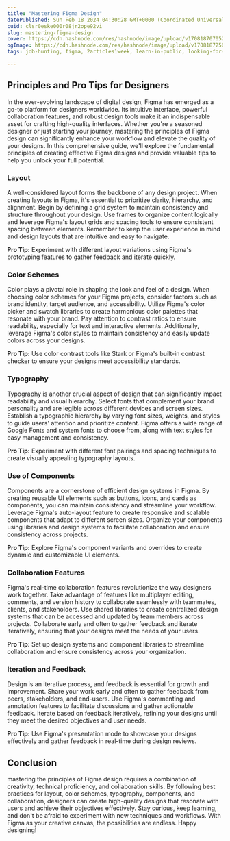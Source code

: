 ```yaml
---
title: "Mastering Figma Design"
datePublished: Sun Feb 18 2024 04:30:28 GMT+0000 (Coordinated Universal Time)
cuid: clsr0eske000r08jr2ope92vi
slug: mastering-figma-design
cover: https://cdn.hashnode.com/res/hashnode/image/upload/v1708187070528/a46b5a2d-77fb-4150-b396-8bb1cb7d0b5f.avif
ogImage: https://cdn.hashnode.com/res/hashnode/image/upload/v1708187250673/1a3cb04a-a267-4f16-8a0c-ea6e80a0f1a0.avif
tags: job-hunting, figma, 2articles1week, learn-in-public, looking-for-job

---
```


## **Principles and Pro Tips for Designers**

In the ever-evolving landscape of digital design, Figma has emerged as a go-to platform for designers worldwide. Its intuitive interface, powerful collaboration features, and robust design tools make it an indispensable asset for crafting high-quality interfaces. Whether you're a seasoned designer or just starting your journey, mastering the principles of Figma design can significantly enhance your workflow and elevate the quality of your designs. In this comprehensive guide, we'll explore the fundamental principles of creating effective Figma designs and provide valuable tips to help you unlock your full potential.

### **Layout**

A well-considered layout forms the backbone of any design project. When creating layouts in Figma, it's essential to prioritize clarity, hierarchy, and alignment. Begin by defining a grid system to maintain consistency and structure throughout your design. Use frames to organize content logically and leverage Figma's layout grids and spacing tools to ensure consistent spacing between elements. Remember to keep the user experience in mind and design layouts that are intuitive and easy to navigate.

**Pro Tip:** Experiment with different layout variations using Figma's prototyping features to gather feedback and iterate quickly.

### **Color Schemes**

Color plays a pivotal role in shaping the look and feel of a design. When choosing color schemes for your Figma projects, consider factors such as brand identity, target audience, and accessibility. Utilize Figma's color picker and swatch libraries to create harmonious color palettes that resonate with your brand. Pay attention to contrast ratios to ensure readability, especially for text and interactive elements. Additionally, leverage Figma's color styles to maintain consistency and easily update colors across your designs.

**Pro Tip:** Use color contrast tools like Stark or Figma's built-in contrast checker to ensure your designs meet accessibility standards.

### **Typography**

Typography is another crucial aspect of design that can significantly impact readability and visual hierarchy. Select fonts that complement your brand personality and are legible across different devices and screen sizes. Establish a typographic hierarchy by varying font sizes, weights, and styles to guide users' attention and prioritize content. Figma offers a wide range of Google Fonts and system fonts to choose from, along with text styles for easy management and consistency.

**Pro Tip:** Experiment with different font pairings and spacing techniques to create visually appealing typography layouts.

### **Use of Components**

Components are a cornerstone of efficient design systems in Figma. By creating reusable UI elements such as buttons, icons, and cards as components, you can maintain consistency and streamline your workflow. Leverage Figma's auto-layout feature to create responsive and scalable components that adapt to different screen sizes. Organize your components using libraries and design systems to facilitate collaboration and ensure consistency across projects.

**Pro Tip:** Explore Figma's component variants and overrides to create dynamic and customizable UI elements.

### **Collaboration Features**

Figma's real-time collaboration features revolutionize the way designers work together. Take advantage of features like multiplayer editing, comments, and version history to collaborate seamlessly with teammates, clients, and stakeholders. Use shared libraries to create centralized design systems that can be accessed and updated by team members across projects. Collaborate early and often to gather feedback and iterate iteratively, ensuring that your designs meet the needs of your users.

**Pro Tip:** Set up design systems and component libraries to streamline collaboration and ensure consistency across your organization.

### **Iteration and Feedback**

Design is an iterative process, and feedback is essential for growth and improvement. Share your work early and often to gather feedback from peers, stakeholders, and end-users. Use Figma's commenting and annotation features to facilitate discussions and gather actionable feedback. Iterate based on feedback iteratively, refining your designs until they meet the desired objectives and user needs.

**Pro Tip:** Use Figma's presentation mode to showcase your designs effectively and gather feedback in real-time during design reviews.

## Conclusion

mastering the principles of Figma design requires a combination of creativity, technical proficiency, and collaboration skills. By following best practices for layout, color schemes, typography, components, and collaboration, designers can create high-quality designs that resonate with users and achieve their objectives effectively. Stay curious, keep learning, and don't be afraid to experiment with new techniques and workflows. With Figma as your creative canvas, the possibilities are endless. Happy designing!